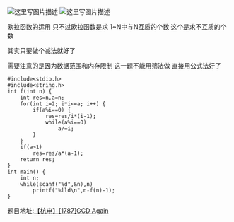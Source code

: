 ![这里写图片描述](http://img.blog.csdn.net/20160326090434462)
![这里写图片描述](http://img.blog.csdn.net/20160326090443900)

欧拉函数的运用
只不过欧拉函数是求
1~N中与N互质的个数
这个是求不互质的个数

其实只要做个减法就好了

需要注意的是因为数据范围和内存限制
这一题不能用筛法做
直接用公式法好了

```
#include<stdio.h>
#include<string.h>
int f(int n) {
	int res=n,a=n;
	for(int i=2; i*i<=a; i++) {
		if(a%i==0) {
			res=res/i*(i-1);
			while(a%i==0)
				a/=i;
		}
	}
	if(a>1)
		res=res/a*(a-1);
	return res;
}
int main() {
	int n;
	while(scanf("%d",&n),n)
		printf("%lld\n",n-f(n)-1);
}
```

题目地址:[【杭电】[1787]GCD Again](http://acm.hdu.edu.cn/showproblem.php?pid=1787)